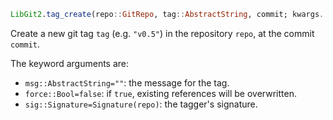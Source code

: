 ```julia
LibGit2.tag_create(repo::GitRepo, tag::AbstractString, commit; kwargs...)
```

Create a new git tag `tag` (e.g. `"v0.5"`) in the repository `repo`, at the commit `commit`.

The keyword arguments are:

  * `msg::AbstractString=""`: the message for the tag.
  * `force::Bool=false`: if `true`, existing references will be overwritten.
  * `sig::Signature=Signature(repo)`: the tagger's signature.
